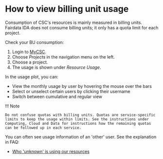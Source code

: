# How to view billing unit usage

Consumption of CSC's resources is mainly measured in billing units. Fairdata
IDA does not consume billing units; it only has a quota limit for each project.

Check your BU consumption:

1. Login to [MyCSC](http://my.csc.fi).
2. Choose _Projects_ in the navigation menu on the left.
3. Choose a project.
4. The usage is shown under _Resource Usage_.

In the usage plot, you can:

* View the monthly usage by user by hovering the mouse over the bars
* Select or unselect certain users by clicking their username
* Switch between cumulative and regular view

!!! Note

    Do not confuse quotas with billing units. Quotas are service-specific
    limits to keep the usage within limits. See the instructions under
    Computing, Cloud and Data for instructions how the remaining quotas
    can be followed up in each service.

You can often see usage information of an 'other' user. See the explanation
in FAQ:

* [Who 'unknown' is using our resources](../support/faq/who-unknown-is-using-our-resources.md)
